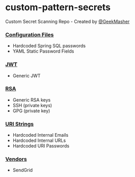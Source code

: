 # custom-pattern-secrets

Custom Secret Scanning Repo - Created by [@GeekMasher](https://github.com/geekmasher)

### [Configuration Files](./configs)

- Hardcoded Spring SQL passwords
- YAML Static Password Fields

### [JWT](./jwt)

- Generic JWT

### [RSA](./rsa)

- Generic RSA keys
- SSH (private keys)
- GPG (private key)

### [URI Strings](./uri)

- Hardcoded Internal Emails
- Hardcoded Internal URLs
- Hardcoded URI Passwords

### [Vendors](./vendors)

- SendGrid
